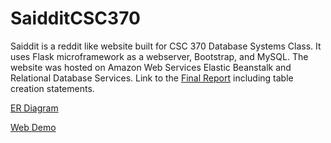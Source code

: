 ﻿# SaidditCSC370

Saiddit is a reddit like website built for CSC 370 Database Systems Class. It uses Flask microframework as a webserver, Bootstrap,
and MySQL. The website was hosted on Amazon Web Services Elastic Beanstalk and Relational Database Services. Link to the [Final Report](https://drive.google.com/open?id=0B94wMrX78KDNM2tHaUt3NHlQcWs) including table creation statements.

[ER Diagram](https://drive.google.com/open?id=0B94wMrX78KDNOHZoNWFFNnJLVFk) 


[Web Demo](http://saiddit-envv3.cpmhik32pk.us-west-2.elasticbeanstalk.com/)

